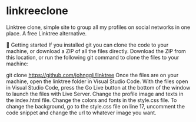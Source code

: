 # linkreeclone
Linktree clone, simple site to group all my profiles on social networks in one place. A free Linktree alternative.

🚀 Getting started
If you installed git you can clone the code to your machine, or download a ZIP of all the files directly. Download the ZIP from this location, or run the following git command to clone the files to your machine:

git clone https://github.com/johnggli/linktree
Once the files are on your machine, open the linktree folder in Visual Studio Code.
With the files open in Visual Studio Code, press the Go Live button at the bottom of the window to launch the files with Live Server.
Change the profile image and texts in the index.html file.
Change the colors and fonts in the style.css file.
To change the background, go to the style.css file on line 17, uncomment the code snippet and change the url to whatever image you want.
